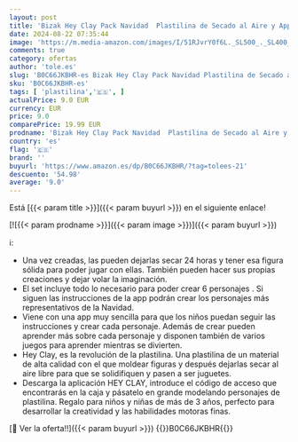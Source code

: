 ```yaml
---
layout: post
title: 'Bizak Hey Clay Pack Navidad  Plastilina de Secado al Aire y App con Instrucciones para moldear y Jugar  Regalo para niños y niñas de más de 3 años   64249001 '
date: 2024-08-22 07:35:44
image: 'https://m.media-amazon.com/images/I/51RJvrY0f6L._SL500_._SL400_.jpg'
comments: true
category: ofertas
author: 'tole.es'
slug: 'B0C66JKBHR-es Bizak Hey Clay Pack Navidad Plastilina de Secado al Aire y...'
sku: 'B0C66JKBHR-es'
tags: [ 'plastilina','🇪🇸', ]
actualPrice: 9.0 EUR
currency: EUR
price: 9.0
comparePrice: 19.99 EUR
prodname: 'Bizak Hey Clay Pack Navidad  Plastilina de Secado al Aire y App con Instrucciones para moldear y Jugar  Regalo para niños y niñas de más de 3 años   64249001 '
country: 'es'
flag: '🇪🇸'
brand: ''
buyurl: 'https://www.amazon.es/dp/B0C66JKBHR/?tag=tolees-21'
descuento: '54.98'
average: '9.0'
---
```


Está [{{< param title >}}]({{< param buyurl >}}) en el siguiente enlace!

[![{{< param prodname >}}]({{< param image >}})]({{< param buyurl >}})

ℹ️:

- Una vez creadas, las pueden dejarlas secar 24 horas y tener esa figura sólida para poder jugar con ellas. También pueden hacer sus propias creaciones y dejar volar la imaginación.
- El set incluye todo lo necesario para poder crear 6 personajes . Si siguen las instrucciones de la app podrán crear los personajes más representativos de la Navidad.
- Viene con una app muy sencilla para que los niños puedan seguir las instrucciones y crear cada personaje. Además de crear pueden aprender más sobre cada personaje y disponen también de varios juegos para aprender mientras se divierten.
- Hey Clay, es la revolución de la plastilina. Una plastilina de un material de alta calidad con el que moldear figuras y después dejarlas secar al aire libre para que se solidifiquen y pasen a ser juguetes.
- Descarga la aplicación HEY CLAY, introduce el código de acceso que encontrarás en la caja y pásatelo en grande modelando personajes de plastilina. Regalo para niños y niñas de más de 3 años, perfecto para desarrollar la creatividad y las habilidades motoras finas.

[🛒 Ver la oferta!!]({{< param buyurl >}})
{{<world>}}B0C66JKBHR{{</world>}}
